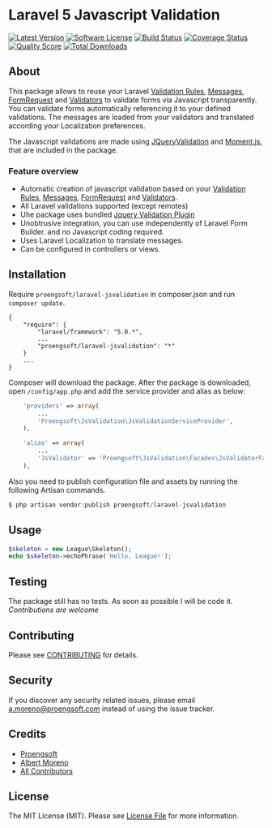 # Laravel 5 Javascript Validation

[![Latest Version](https://img.shields.io/github/release/proengsoft/laravel-jsvalidation.svg?style=flat-square)](https://github.com/proengsoft/laravel-jsvalidation/releases)
[![Software License](https://img.shields.io/badge/license-MIT-brightgreen.svg?style=flat-square)](LICENSE.md)
[![Build Status](https://img.shields.io/travis/proengsoft/laravel-jsvalidation/master.svg?style=flat-square)](https://travis-ci.org/proengsoft/laravel-jsvalidation)
[![Coverage Status](https://img.shields.io/scrutinizer/coverage/g/proengsoft/laravel-jsvalidation.svg?style=flat-square)](https://scrutinizer-ci.com/g/proengsoft/laravel-jsvalidation/code-structure)
[![Quality Score](https://img.shields.io/scrutinizer/g/proengsoft/laravel-jsvalidation.svg?style=flat-square)](https://scrutinizer-ci.com/g/proengsoft/laravel-jsvalidation)
[![Total Downloads](https://img.shields.io/packagist/dt/league/laravel-jsvalidation.svg?style=flat-square)](https://packagist.org/packages/league/laravel-jsvalidation)

[JQueryValidation]: http://jqueryvalidation.org/
[FormRequest]: http://laravel.com/docs/5.0/validation#form-request-validation
[Validators]: http://laravel.com/docs/5.0/validation#form-request-validation
[Validation Rules]: http://laravel.com/docs/5.0/validation#available-validation-rules
[Custom Validations]: http://laravel.com/docs/5.0/validation#custom-validation-rules
[Messages]: http://laravel.com/docs/5.0/validation#error-messages-and-views
[Moment.js]: http://momentjs.com/

## About

This package allows to reuse your Laravel [Validation Rules][], [Messages][], [FormRequest][] and [Validators][] to validate forms via Javascript transparently. You can validate forms automatically
 referencing it to your defined validations. The messages are loaded from your validators and translated according your Localization preferences.
  
The Javascript validations are made using [JQueryValidation][] and [Moment.js], that are included in the package. 

### Feature overview

- Automatic creation of javascript validation based on your [Validation Rules][], [Messages][], [FormRequest][] and [Validators][].
- All Laravel validations supported (except remotes)
- Uhe package uses bundled [Jquery Validation Plugin](http://jqueryvalidation.org/)  
- Unobtrusive integration, you can use independently of Laravel Form Builder. and no Javascript coding required.
- Uses Laravel Localization to translate messages.
- Can be configured in controllers or views.

 

## Installation


Require `proengsoft/laravel-jsvalidation` in composer.json and run `composer update`.

    {
        "require": {
            "laravel/framework": "5.0.*",
            ...
            "proengsoft/laravel-jsvalidation": "*"
        }
        ...
    }

Composer will download the package. After the package is downloaded, open `/config/app.php` and add the service provider and alias as below:

```php
    'providers' => array(
        ...
        'Proengsoft\JsValidation\JsValidationServiceProvider',
    ),
```


```php
    'alias' => array(
        ...
        'JsValidator' => 'Proengsoft\JsValidation\Facades\JsValidatorFacade',
    ),
```


Also you need to publish configuration file and assets by running the following Artisan commands.
```php
$ php artisan vendor:publish proengsoft/laravel-jsvalidation
```


## Usage

``` php
$skeleton = new League\Skeleton();
echo $skeleton->echoPhrase('Hello, League!');
```

## Testing

The package still has no tests. As soon as possible I will be code it. *Contributions are welcome*

## Contributing

Please see [CONTRIBUTING](CONTRIBUTING.md) for details.

## Security

If you discover any security related issues, please email a.moreno@proengsoft.com instead of using the issue tracker.

## Credits

- [Proengsoft](http://www.proengsoft.com/)
- [Albert Moreno](https://github.com/torrentalle)
- [All Contributors](../../contributors)

## License

The MIT License (MIT). Please see [License File](LICENSE.md) for more information.
